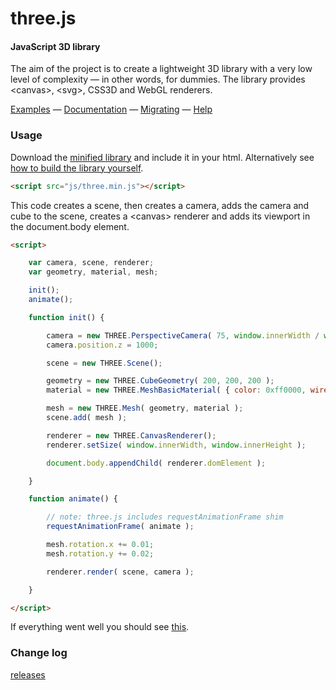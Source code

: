 three.js
========

#### JavaScript 3D library ####

The aim of the project is to create a lightweight 3D library with a very low level of complexity — in other words, for dummies. The library provides &lt;canvas&gt;, &lt;svg&gt;, CSS3D and WebGL renderers.

[Examples](http://threejs.org/) — [Documentation](http://threejs.org/docs/) — [Migrating](https://github.com/mrdoob/three.js/wiki/Migration) — [Help](http://stackoverflow.com/questions/tagged/three.js)


### Usage ###

Download the [minified library](http://threejs.org/build/three.min.js) and include it in your html.
Alternatively see [how to build the library yourself](https://github.com/mrdoob/three.js/wiki/build.py,-or-how-to-generate-a-compressed-Three.js-file).

```html
<script src="js/three.min.js"></script>
```

This code creates a scene, then creates a camera, adds the camera and cube to the scene, creates a &lt;canvas&gt; renderer and adds its viewport in the document.body element.

```html
<script>

	var camera, scene, renderer;
	var geometry, material, mesh;

	init();
	animate();

	function init() {

		camera = new THREE.PerspectiveCamera( 75, window.innerWidth / window.innerHeight, 1, 10000 );
		camera.position.z = 1000;

		scene = new THREE.Scene();

		geometry = new THREE.CubeGeometry( 200, 200, 200 );
		material = new THREE.MeshBasicMaterial( { color: 0xff0000, wireframe: true } );

		mesh = new THREE.Mesh( geometry, material );
		scene.add( mesh );

		renderer = new THREE.CanvasRenderer();
		renderer.setSize( window.innerWidth, window.innerHeight );

		document.body.appendChild( renderer.domElement );

	}

	function animate() {

		// note: three.js includes requestAnimationFrame shim
		requestAnimationFrame( animate );

		mesh.rotation.x += 0.01;
		mesh.rotation.y += 0.02;

		renderer.render( scene, camera );

	}

</script>
```
If everything went well you should see [this](http://jsfiddle.net/ksRyQ/).

### Change log ###

[releases](https://github.com/mrdoob/three.js/releases)
